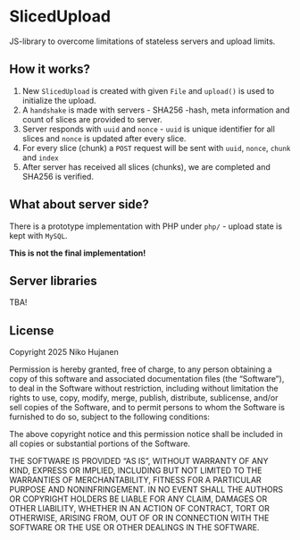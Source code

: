 # SlicedUpload

JS-library to overcome limitations of stateless servers and upload limits.

## How it works?

1. New `SlicedUpload` is created with given `File` and `upload()` is used to initialize the upload.
2. A `handshake` is made with servers - SHA256 -hash, meta information and count of slices are provided to server.
3. Server responds with `uuid` and `nonce` - `uuid` is unique identifier for all slices and `nonce` is updated after every slice.
4. For every slice (chunk) a `POST` request will be sent with `uuid`, `nonce`, `chunk` and `index`
5. After server has received all slices (chunks), we are completed and SHA256 is verified.

## What about server side?

There is a prototype implementation with PHP under `php/` - upload state is kept with `MySQL`.

**This is not the final implementation!**

## Server libraries

TBA!

## License

Copyright 2025 Niko Hujanen

Permission is hereby granted, free of charge, to any person obtaining a copy of this software and associated documentation files (the “Software”), to deal in the Software without restriction, including without limitation the rights to use, copy, modify, merge, publish, distribute, sublicense, and/or sell copies of the Software, and to permit persons to whom the Software is furnished to do so, subject to the following conditions:

The above copyright notice and this permission notice shall be included in all copies or substantial portions of the Software.

THE SOFTWARE IS PROVIDED “AS IS”, WITHOUT WARRANTY OF ANY KIND, EXPRESS OR IMPLIED, INCLUDING BUT NOT LIMITED TO THE WARRANTIES OF MERCHANTABILITY, FITNESS FOR A PARTICULAR PURPOSE AND NONINFRINGEMENT. IN NO EVENT SHALL THE AUTHORS OR COPYRIGHT HOLDERS BE LIABLE FOR ANY CLAIM, DAMAGES OR OTHER LIABILITY, WHETHER IN AN ACTION OF CONTRACT, TORT OR OTHERWISE, ARISING FROM, OUT OF OR IN CONNECTION WITH THE SOFTWARE OR THE USE OR OTHER DEALINGS IN THE SOFTWARE.